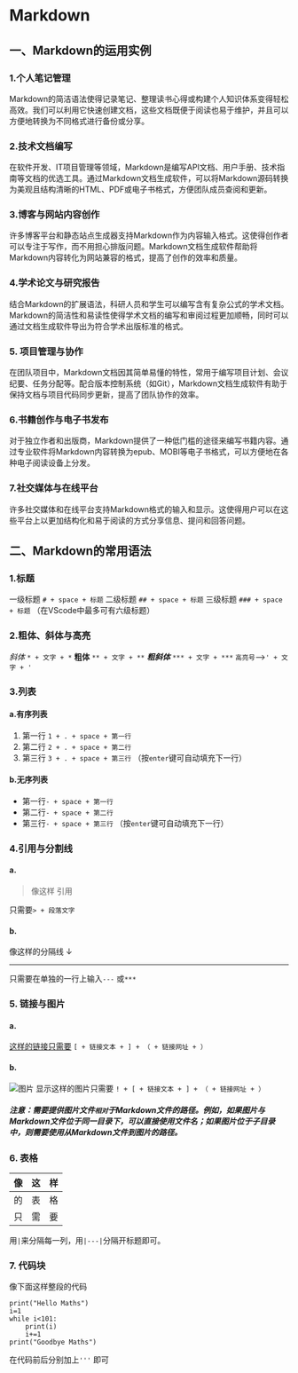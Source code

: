 # Markdown 


## 一、Markdown的运用实例

### 1.个人笔记管理
Markdown的简洁语法使得记录笔记、整理读书心得或构建个人知识体系变得轻松高效。我们可以利用它快速创建文档，这些文档既便于阅读也易于维护，并且可以方便地转换为不同格式进行备份或分享。

### 2.技术文档编写
在软件开发、IT项目管理等领域，Markdown是编写API文档、用户手册、技术指南等文档的优选工具。通过Markdown文档生成软件，可以将Markdown源码转换为美观且结构清晰的HTML、PDF或电子书格式，方便团队成员查阅和更新。

### 3.博客与网站内容创作
许多博客平台和静态站点生成器支持Markdown作为内容输入格式。这使得创作者可以专注于写作，而不用担心排版问题。Markdown文档生成软件帮助将Markdown内容转化为网站兼容的格式，提高了创作的效率和质量。

### 4.学术论文与研究报告
结合Markdown的扩展语法，科研人员和学生可以编写含有复杂公式的学术文档。Markdown的简洁性和易读性使得学术文档的编写和审阅过程更加顺畅，同时可以通过文档生成软件导出为符合学术出版标准的格式。

### 5. 项目管理与协作
在团队项目中，Markdown文档因其简单易懂的特性，常用于编写项目计划、会议纪要、任务分配等。配合版本控制系统（如Git），Markdown文档生成软件有助于保持文档与项目代码同步更新，提高了团队协作的效率。

### 6.书籍创作与电子书发布
对于独立作者和出版商，Markdown提供了一种低门槛的途径来编写书籍内容。通过专业软件将Markdown内容转换为epub、MOBI等电子书格式，可以方便地在各种电子阅读设备上分发。

### 7.社交媒体与在线平台
许多社交媒体和在线平台支持Markdown格式的输入和显示。这使得用户可以在这些平台上以更加结构化和易于阅读的方式分享信息、提问和回答问题。


## 二、Markdown的常用语法

### 1.标题
一级标题 ` # + space + 标题 `
二级标题 ` ## + space + 标题 `
三级标题 ` ### + space + 标题 `
（在VScode中最多可有六级标题）

### 2.粗体、斜体与高亮
*斜体* `* + 文字 + *`
**粗体** `** + 文字 + **`
***粗斜体*** `*** + 文字 + ***`
`高亮号`—>` ' + 文字 + ' `

### 3.列表
#### a.有序列表
1. 第一行 `1 + . + space + 第一行`
2. 第二行 `2 + . + space + 第二行`
3. 第三行 `3 + . + space + 第三行`
（按`enter`键可自动填充下一行）

#### b.无序列表
  - 第一行`- + space + 第一行`
  - 第二行`- + space + 第二行`
  - 第三行`- + space + 第三行`
（按`enter`键可自动填充下一行）

### 4.引用与分割线
#### a.
>像这样
 引用

只需要`> + 段落文字`

#### b.
像这样的分隔线 ↓

---
只需要在单独的一行上输入`---` 或`***`


### 5. 链接与图片

#### a.
[这样的链接只需要](https://github.com/ULEP/Hello-Git.git)
`[ + 链接文本 + ] + （ + 链接网址 + ）`

#### b.
![图片](IMG_5976.JPG)
显示这样的图片只需要 `! + [ + 链接文本 + ] + （ + 链接网址 + ）`

##### 注意：需要提供图片文件`相对`于Markdown文件的路径。例如，如果图片与Markdown文件位于同一目录下，可以直接使用文件名；如果图片位于子目录中，则需要使用从Markdown文件到图片的路径。


### 6. 表格
| 像|这|样|
|---|---|---|
|的|表|格|
|只|需|要|

用`|`来分隔每一列，用`|---|`分隔开标题即可。

### 7. 代码块
像下面这样整段的代码
```
print("Hello Maths")
i=1
while i<101:
    print(i)
    i+=1
print("Goodbye Maths")
```
在代码前后分别加上`'''` 即可









